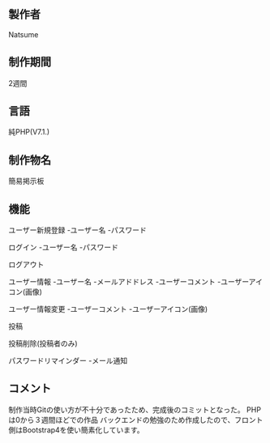 ## 製作者
Natsume

## 制作期間
2週間

## 言語
純PHP(V7.1.)

## 制作物名
簡易掲示板

## 機能
ユーザー新規登録
-ユーザー名
-パスワード

ログイン
-ユーザー名
-パスワード

ログアウト

ユーザー情報
-ユーザー名
-メールアドドレス
-ユーザーコメント
-ユーザーアイコン(画像)

ユーザー情報変更
-ユーザーコメント
-ユーザーアイコン(画像)

投稿

投稿削除(投稿者のみ)

パスワードリマインダー
-メール通知

## コメント
制作当時Gitの使い方が不十分であったため、完成後のコミットとなった。
PHPは0から３週間ほどでの作品
バックエンドの勉強のため作成したので、フロント側はBootstrap4を使い簡素化しています。



